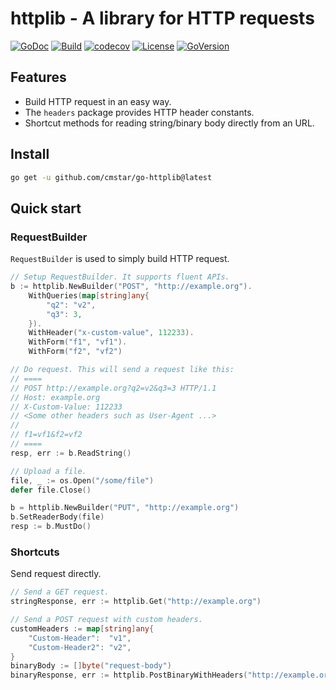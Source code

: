 # httplib - A library for HTTP requests

[![GoDoc](https://pkg.go.dev/badge/github.com/cmstar/go-httplib)](https://pkg.go.dev/github.com/cmstar/go-httplib)
[![Build](https://github.com/cmstar/go-httplib/workflows/Go/badge.svg)](https://github.com/cmstar/go-httplib/actions?query=workflow%3AGo)
[![codecov](https://codecov.io/gh/cmstar/go-httplib/branch/master/graph/badge.svg)](https://codecov.io/gh/cmstar/go-httplib)
[![License](https://img.shields.io/badge/license-MIT-brightgreen.svg?style=flat)](https://opensource.org/licenses/MIT)
[![GoVersion](https://img.shields.io/github/go-mod/go-version/cmstar/go-httplib)](https://github.com/cmstar/go-httplib/blob/main/go.mod)

## Features

- Build HTTP request in an easy way.
- The `headers` package provides HTTP header constants.
- Shortcut methods for reading string/binary body directly from an URL.

## Install

```bash
go get -u github.com/cmstar/go-httplib@latest
```

## Quick start

### RequestBuilder

`RequestBuilder` is used to simply build HTTP request.

```go
// Setup RequestBuilder. It supports fluent APIs.
b := httplib.NewBuilder("POST", "http://example.org").
    WithQueries(map[string]any{
        "q2": "v2",
        "q3": 3,
    }).
    WithHeader("x-custom-value", 112233).
    WithForm("f1", "vf1").
    WithForm("f2", "vf2")

// Do request. This will send a request like this:
// ====
// POST http://example.org?q2=v2&q3=3 HTTP/1.1
// Host: example.org
// X-Custom-Value: 112233
// <Some other headers such as User-Agent ...>
//
// f1=vf1&f2=vf2
// ====
resp, err := b.ReadString()

// Upload a file.
file, _ := os.Open("/some/file")
defer file.Close()

b = httplib.NewBuilder("PUT", "http://example.org")
b.SetReaderBody(file)
resp := b.MustDo()
```

### Shortcuts

Send request directly.

```go
// Send a GET request.
stringResponse, err := httplib.Get("http://example.org")

// Send a POST request with custom headers.
customHeaders := map[string]any{
    "Custom-Header":  "v1",
    "Custom-Header2": "v2",
}
binaryBody := []byte("request-body")
binaryResponse, err := httplib.PostBinaryWithHeaders("http://example.org", binaryBody, customHeaders)
```
